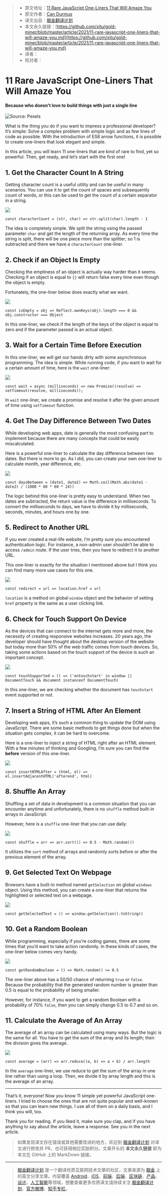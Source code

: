 > * 原文地址：[11 Rare JavaScript One-Liners That Will Amaze You](https://betterprogramming.pub/11-rare-javascript-one-liners-that-will-amaze-you-331659832301)
> * 原文作者：[Can Durmus](https://medium.com/@candurmuss)
> * 译文出自：[掘金翻译计划](https://github.com/xitu/gold-miner)
> * 本文永久链接：[https://github.com/xitu/gold-miner/blob/master/article/2021/11-rare-javascript-one-liners-that-will-amaze-you.md](https://github.com/xitu/gold-miner/blob/master/article/2021/11-rare-javascript-one-liners-that-will-amaze-you.md)
> * 译者：
> * 校对者：

# 11 Rare JavaScript One-Liners That Will Amaze You

#### Because who doesn’t love to build things with just a single line

![Source: [Pexels](https://www.pexels.com/photo/blue-eyed-man-staring-at-the-mirror-54377/)](https://cdn-images-1.medium.com/max/8576/1*-0ag6JFjkLmmXTJVVZPVmA.jpeg)

What is the thing you do if you want to impress a professional developer? It’s simple: Solve a complex problem with simple logic and as few lines of code as possible. With the introduction of ES6 arrow functions, it is possible to create one-liners that look elegant and simple.

In this article, you will learn 11 one-liners that are kind of rare to find, yet so powerful. Then, get ready, and let’s start with the first one!

## 1. Get the Character Count In A String

Getting character count is a useful utility and can be useful in many scenarios. You can use it to get the count of spaces and subsequently count of words, or this can be used to get the count of a certain separator in a string.

![](https://cdn-images-1.medium.com/max/2412/1*4JTq7Wv6G1Tu0GUkHjJqNA.png)

```
const characterCount = (str, char) => str.split(char).length - 1
```

The idea is completely simple. We split the string using the passed parameter `char` and get the length of the returning array. As every time the string is split, there will be one piece more than the splitter; so 1 is subtracted and there we have a `characterCount` one-liner.

## 2. Check if an Object Is Empty

Checking the emptiness of an object is actually way harder than it seems. Checking if an object is equal to `{}` will return false every time even though the object is empty.

Fortunately, the one-liner below does exactly what we want.

![](https://cdn-images-1.medium.com/max/3100/1*raLs5fvNEPlEUQnU4z-Chw.png)

```
const isEmpty = obj => Reflect.ownKeys(obj).length === 0 && obj.constructor === Object
```

In this one-liner, we check if the length of the keys of the object is equal to zero and if the parameter passed is an actual object.

## 3. Wait for a Certain Time Before Execution

In this one-liner, we will get our hands dirty with some asynchronous programming. The idea is simple. While running code, if you want to wait for a certain amount of time, here is the `wait` one-liner:

![](https://cdn-images-1.medium.com/max/3448/1*zED3kVo1HB1p-rMsEB-rbw.png)

```
const wait = async (milliseconds) => new Promise((resolve) => setTimeout(resolve, milliseconds));
```

In `wait` one-liner, we create a promise and resolve it after the given amount of time using `setTimeout` function.

## 4. Get The Day Difference Between Two Dates

While developing web apps, date is generally the most confusing part to implement because there are many concepts that could be easily miscalculated.

Here is a powerful one-liner to calculate the day difference between two dates. But there is more to go. As I did, you can create your own one-liner to calculate month, year difference, etc.

![](https://cdn-images-1.medium.com/max/3416/1*pWjSKnUvpmNYGi2F7VZWLQ.png)

```
const daysBetween = (date1, date2) => Math.ceil(Math.abs(date1 - date2) / (1000 * 60 * 60 * 24))
```

The logic behind this one-liner is pretty easy to understand. When two dates are subtracted, the return value is the difference in milliseconds. To convert the milliseconds to days, we have to divide it by milliseconds, seconds, minutes, and hours one by one.

## 5. Redirect to Another URL

If you ever created a real-life website, I’m pretty sure you encountered authentication logic. For instance, a non-admin user shouldn’t be able to access `/admin` route. If the user tries, then you have to redirect it to another URL.

This one-liner is exactly for the situation I mentioned above but I think you can find many more use cases for this one.

![](https://cdn-images-1.medium.com/max/2000/1*Ab_JYkkPUZ1wdOksFFqGZQ.png)

```
const redirect = url => location.href = url
```

`location` is a method on global `window` object and the behavior of setting `href` property is the same as a user clicking link.

## 6. Check for Touch Support On Device

As the devices that can connect to the internet gets more and more, the necessity of creating responsive websites increases. 20 years ago, the developer should have thought about the desktop version of the website but today more than 50% of the web traffic comes from touch devices. So, taking some actions based on the touch support of the device is such an important concept.

![](https://cdn-images-1.medium.com/max/4056/1*hCg1ziRq2M2JniqKfc2sBA.png)

```
const touchSupported = () => ('ontouchstart' in window || DocumentTouch && document instanceof DocumentTouch)
```

In this one-liner, we are checking whether the document has `touchstart` event supported or not.

## 7. Insert a String of HTML After An Element

Developing web apps, it’s such a common thing to update the DOM using JavaScript. There are some basic methods to get things done but when the situation gets complex, it can be hard to overcome.

Here is a one-liner to inject a string of HTML right after an HTML element. With a few minutes of thinking and Googling, I’m sure you can find the **before** version of this one-liner.

![](https://cdn-images-1.medium.com/max/2840/1*52MWqa-s4AMOMSKOIqgODw.png)

```
const insertHTMLAfter = (html, el) => el.insertAdjacentHTML('afterend', html)
```

## 8. Shuffle An Array

Shuffling a set of data in development is a common situation that you can encounter anytime and unfortunately, there is no `shuffle` method built-in arrays in JavaScript.

However, here is a `shuffle` one-liner that you can use daily:

![](https://cdn-images-1.medium.com/max/2336/1*__MeJCilbgX-QPSqpquOYQ.png)

```
const shuffle = arr => arr.sort(() => 0.5 - Math.random())
```

It utilizes the `sort` method of arrays and randomly sorts before or after the previous element of the array.

## 9. Get Selected Text On Webpage

Browsers have a built-in method named `getSelection` on global `windows` object. Using this method, you can create a one-liner that returns the highlighted or selected text on a webpage.

![](https://cdn-images-1.medium.com/max/2840/1*HKml5QxPBuZWWymaNC26GQ.png)

```
const getSelectedText = () => window.getSelection().toString()
```

## 10. Get a Random Boolean

While programming, especially if you’re coding games, there are some times that you’d want to take action randomly. In these kinds of cases, the one-liner below comes very handy.

![](https://cdn-images-1.medium.com/max/2080/1*xpI9zORD0YwiQwtd1Qr_0w.png)

```
const getRandomBoolean = () => Math.random() >= 0.5
```

The one-liner above has a 50/50 chance of returning `true` or `false`. Because the probability that the generated random number is greater than 0.5 is equal to the probability of being smaller.

However, for instance, if you want to get a random Boolean with a probability of 70% `false`, then you can simply change 0.5 to 0.7 and so on.

## 11. Calculate the Average of An Array

The average of an array can be calculated using many ways. But the logic is the same for all. You have to get the sum of the array and its length; then the division gives the average.

![](https://cdn-images-1.medium.com/max/2652/1*z2pUB4_rZKS7vfbW4YDubw.png)

```
const average = (arr) => arr.reduce((a, b) => a + b) / arr.length
```

In the `average` one-liner, we use reduce to get the sum of the array in one line rather than using a loop. Then, we divide it by array length and this is the average of an array.

---

That’s it, everyone! Now you know 11 simple yet powerful JavaScript one-liners. I tried to choose the ones that are not quite popular and well-known so that you can learn new things. I use all of them on a daily basis, and I think you will, too.

Thank you for reading. If you liked it, make sure you clap, and if you have anything to say about the article, leave a response. See you in the next article.

> 如果发现译文存在错误或其他需要改进的地方，欢迎到 [掘金翻译计划](https://github.com/xitu/gold-miner) 对译文进行修改并 PR，也可获得相应奖励积分。文章开头的 **本文永久链接** 即为本文在 GitHub 上的 MarkDown 链接。

---

> [掘金翻译计划](https://github.com/xitu/gold-miner) 是一个翻译优质互联网技术文章的社区，文章来源为 [掘金](https://juejin.im) 上的英文分享文章。内容覆盖 [Android](https://github.com/xitu/gold-miner#android)、[iOS](https://github.com/xitu/gold-miner#ios)、[前端](https://github.com/xitu/gold-miner#前端)、[后端](https://github.com/xitu/gold-miner#后端)、[区块链](https://github.com/xitu/gold-miner#区块链)、[产品](https://github.com/xitu/gold-miner#产品)、[设计](https://github.com/xitu/gold-miner#设计)、[人工智能](https://github.com/xitu/gold-miner#人工智能)等领域，想要查看更多优质译文请持续关注 [掘金翻译计划](https://github.com/xitu/gold-miner)、[官方微博](http://weibo.com/juejinfanyi)、[知乎专栏](https://zhuanlan.zhihu.com/juejinfanyi)。
